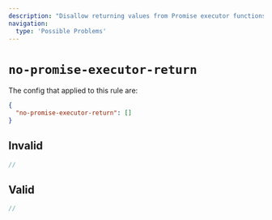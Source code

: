 ```yaml
---
description: "Disallow returning values from Promise executor functions"
navigation:
  type: 'Possible Problems'
---
```


# `no-promise-executor-return`

The config that applied to this rule are:

```json
{
  "no-promise-executor-return": []
}
```

## Invalid

```js invalid
//
```

## Valid

```js valid
//
```
  
